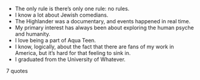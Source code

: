  - The only rule is there’s only one rule: no rules.
 - I know a lot about Jewish comedians.
 - The Highlander was a documentary, and events happened in real time.
 - My primary interest has always been about exploring the human psyche and humanity.
 - I love being a part of Aqua Teen.
 - I know, logically, about the fact that there are fans of my work in America, but it’s hard for that feeling to sink in.
 - I graduated from the University of Whatever.

7 quotes